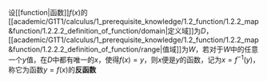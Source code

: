 设[[function|函数]]$f(x)$的[[academic/G1T1/calculus/1_prerequisite_knowledge/1.2_function/1.2.2_map&function/1.2.2.2_definition_of_function/domain|定义域]]为$D$，[[academic/G1T1/calculus/1_prerequisite_knowledge/1.2_function/1.2.2_map&function/1.2.2.2_definition_of_function/range|值域]]为$W$，若对于$W$中的任意一个$y$值，在$D$中都有唯一的$x$，使得$f(x)=y$，则$x$便是$y$的函数，记为$x=f^{-1}(y)$，称它为函数$y=f(x)$的**反函数**